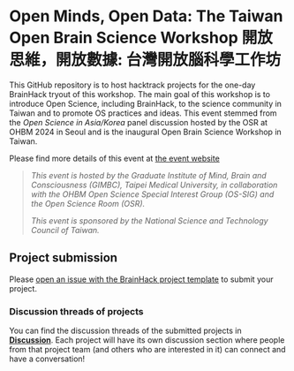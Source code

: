 # Open Minds, Open Data: The Taiwan Open Brain Science Workshop 開放思維，開放數據: 台灣開放腦科學工作坊 

This GitHub repository is to host hacktrack projects for the one-day BrainHack tryout of this workshop. The main goal of this workshop is to introduce Open Science, including BrainHack, to the science community in Taiwan and to promote OS practices and ideas.
This event stemmed from the *Open Science in Asia/Korea* panel discussion hosted by the OSR at OHBM 2024 in Seoul and is the inaugural Open Brain Science Workshop in Taiwan.

Please find more details of this event at [the event website](https://sites.google.com/tmu.edu.tw/openbrainscience/home)

> *This event is hosted by the Graduate Institute of Mind, Brain and Consciousness (GIMBC), Taipei Medical University, in collaboration with the OHBM Open Science Special Interest Group (OS-SIG) and the Open Science Room (OSR).*
> 
> *This event is sponsored by the National Science and Technology Council of Taiwan.*

## Project submission
Please [open an issue with the BrainHack project template](https://github.com/ohbm/OSworkshop2025_Taiwan/issues/new?template=brainhack-project.yml) to submit your project.

### Discussion threads of projects
You can find the discussion threads of the submitted projects in [**Discussion**](https://github.com/ohbm/OSworkshop2025_Taiwan/discussions). Each project will have its own discussion section where people from that project team (and others who are interested in it) can connect and have a conversation!

